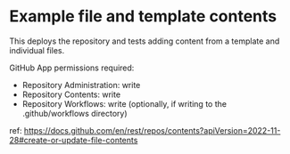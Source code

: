 # Example file and template contents

This deploys the repository and tests adding content from a template and
individual files.

GitHub App permissions required:

- Repository Administration: write
- Repository Contents: write
- Repository Workflows: write (optionally, if writing to the .github/workflows directory)

ref: <https://docs.github.com/en/rest/repos/contents?apiVersion=2022-11-28#create-or-update-file-contents>
